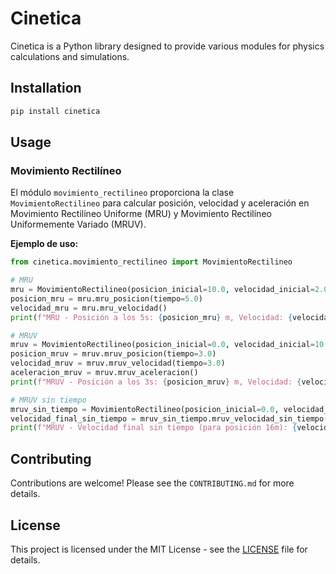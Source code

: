 # Cinetica

Cinetica is a Python library designed to provide various modules for physics calculations and simulations.

## Installation

```bash
pip install cinetica
```

## Usage

### Movimiento Rectilíneo

El módulo `movimiento_rectilineo` proporciona la clase `MovimientoRectilineo` para calcular posición, velocidad y aceleración en Movimiento Rectilíneo Uniforme (MRU) y Movimiento Rectilíneo Uniformemente Variado (MRUV).

**Ejemplo de uso:**

```python
from cinetica.movimiento_rectilineo import MovimientoRectilineo

# MRU
mru = MovimientoRectilineo(posicion_inicial=10.0, velocidad_inicial=2.0)
posicion_mru = mru.mru_posicion(tiempo=5.0)
velocidad_mru = mru.mru_velocidad()
print(f"MRU - Posición a los 5s: {posicion_mru} m, Velocidad: {velocidad_mru} m/s")

# MRUV
mruv = MovimientoRectilineo(posicion_inicial=0.0, velocidad_inicial=10.0, aceleracion_inicial=2.0)
posicion_mruv = mruv.mruv_posicion(tiempo=3.0)
velocidad_mruv = mruv.mruv_velocidad(tiempo=3.0)
aceleracion_mruv = mruv.mruv_aceleracion()
print(f"MRUV - Posición a los 3s: {posicion_mruv} m, Velocidad: {velocidad_mruv} m/s, Aceleración: {aceleracion_mruv} m/s^2")

# MRUV sin tiempo
mruv_sin_tiempo = MovimientoRectilineo(posicion_inicial=0.0, velocidad_inicial=0.0, aceleracion_inicial=2.0)
velocidad_final_sin_tiempo = mruv_sin_tiempo.mruv_velocidad_sin_tiempo(posicion_final=16.0)
print(f"MRUV - Velocidad final sin tiempo (para posición 16m): {velocidad_final_sin_tiempo} m/s")
```

## Contributing

Contributions are welcome! Please see the `CONTRIBUTING.md` for more details.

## License

This project is licensed under the MIT License - see the [LICENSE](LICENSE) file for details.

